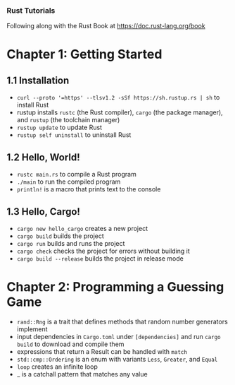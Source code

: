 ### Rust Tutorials

Following along with the Rust Book at https://doc.rust-lang.org/book

# Chapter 1: Getting Started

## 1.1 Installation

-   `curl --proto '=https' --tlsv1.2 -sSf https://sh.rustup.rs | sh` to install Rust
-   rustup installs `rustc` (the Rust compiler), `cargo` (the package manager), and `rustup` (the toolchain manager)
-   `rustup update` to update Rust
-   `rustup self uninstall` to uninstall Rust

## 1.2 Hello, World!

-   `rustc main.rs` to compile a Rust program
-   `./main` to run the compiled program
-   `println!` is a macro that prints text to the console

## 1.3 Hello, Cargo!

-   `cargo new hello_cargo` creates a new project
-   `cargo build` builds the project
-   `cargo run` builds and runs the project
-   `cargo check` checks the project for errors without building it
-   `cargo build --release` builds the project in release mode

# Chapter 2: Programming a Guessing Game

-   `rand::Rng` is a trait that defines methods that random number generators implement
-   input dependencies in `Cargo.toml` under `[dependencies]` and run `cargo build` to download and compile them
-   expressions that return a Result can be handled with `match`
-   `std::cmp::Ordering` is an enum with variants `Less`, `Greater`, and `Equal`
-   `loop` creates an infinite loop
-   \_ is a catchall pattern that matches any value
